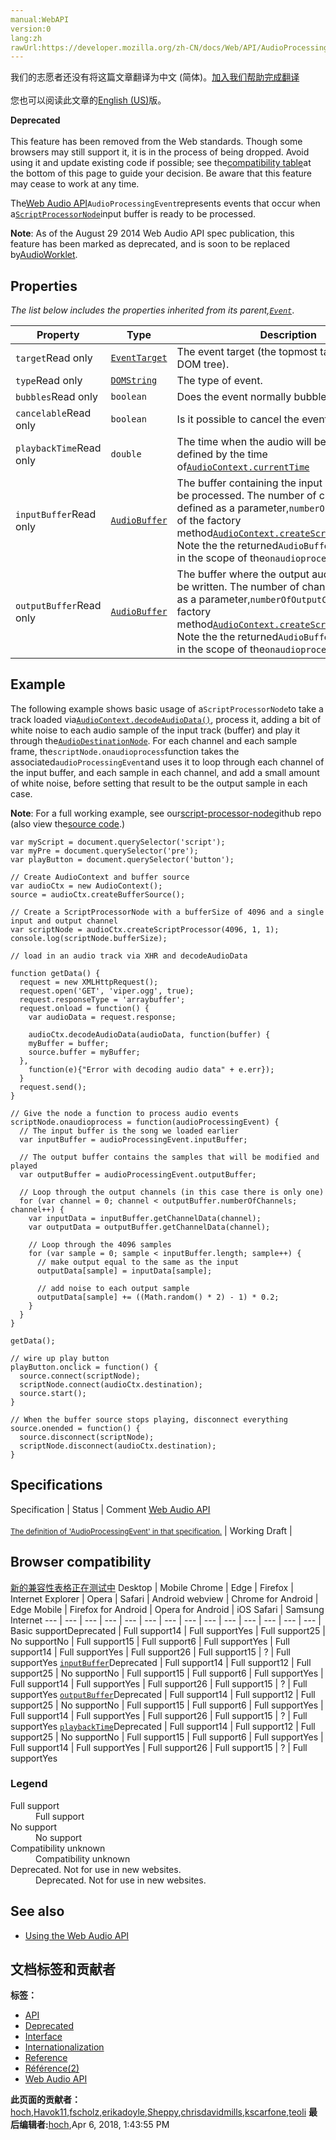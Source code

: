 ```yaml
---
manual:WebAPI
version:0
lang:zh
rawUrl:https://developer.mozilla.org/zh-CN/docs/Web/API/AudioProcessingEvent
---
```




<bdi>我们的志愿者还没有将这篇文章翻译为<bdi>中文 (简体)</bdi>。[加入我们帮助完成翻译](%3937 "")<br></br>您也可以阅读此文章的[English (US)](%3938 "")版。</bdi>






**Deprecated**<br></br>This feature has been removed from the Web standards. Though some browsers may still support it, it is in the process of being dropped. Avoid using it and update existing code if possible; see the[compatibility table](%3939 "")at the bottom of this page to guide your decision. Be aware that this feature may cease to work at any time.




The[Web Audio API](%3940 "/en-US/docs/Web_Audio_API")`AudioProcessingEvent`represents events that occur when a[`ScriptProcessorNode`](%3941 "")input buffer is ready to be processed.



**Note**: As of the August 29 2014 Web Audio API spec publication, this feature has been marked as deprecated, and is soon to be replaced by[AudioWorklet](%3942 "").



## Properties<a name="Properties"></a>


<em>The list below includes the properties inherited from its parent,[`Event`](%3943 "The Event interface represents any event which takes place in the DOM; some are user-generated (such as mouse or keyboard events), while others are generated by APIs (such as events that indicate an animation has finished running, a video has been paused, and so forth). There are many types of events, some of which use other interfaces based on the main Event interface. Event itself contains the properties and methods which are common to all events.")</em>.

Property | Type | Description 
 ---  |  ---  |  ---  | 
`target`Read only | [`EventTarget`](%3944 "EventTarget is an interface implemented by objects that can receive events and may have listeners for them.") | The event target (the topmost target in the DOM tree). 
`type`Read only | [`DOMString`](%3945 "DOMString is a UTF-16 String. As JavaScript already uses such strings, DOMString is mapped directly to a String.") | The type of event. 
`bubbles`Read only | `boolean` | Does the event normally bubble? 
`cancelable`Read only | `boolean` | Is it possible to cancel the event? 
`playbackTime`Read only | `double` | The time when the audio will be played, as defined by the time of[`AudioContext.currentTime`](%3946 "The documentation about this has not yet been written; please consider contributing!") 
`inputBuffer`Read only | [`AudioBuffer`](%3836 "Objects of these types are designed to hold small audio snippets, typically less than 45 s. For longer sounds, objects implementing the MediaElementAudioSourceNode are more suitable. The buffer contains data in the following format:  non-interleaved IEEE754 32-bit linear PCM with a nominal range between -1 and +1, that is, 32bits floating point buffer, with each samples between -1.0 and 1.0. If the AudioBuffer has multiple channels, they are stored in separate buffer.") | The buffer containing the input audio data to be processed. The number of channels is defined as a parameter,`numberOfInputChannels`, of the factory method[`AudioContext.createScriptProcessor()`](%3947 "The documentation about this has not yet been written; please consider contributing!"). Note the the returned`AudioBuffer`is only valid in the scope of the`onaudioprocess`function. 
`outputBuffer`Read only | [`AudioBuffer`](%3836 "Objects of these types are designed to hold small audio snippets, typically less than 45 s. For longer sounds, objects implementing the MediaElementAudioSourceNode are more suitable. The buffer contains data in the following format:  non-interleaved IEEE754 32-bit linear PCM with a nominal range between -1 and +1, that is, 32bits floating point buffer, with each samples between -1.0 and 1.0. If the AudioBuffer has multiple channels, they are stored in separate buffer.") | The buffer where the output audio data should be written. The number of channels is defined as a parameter,`numberOfOutputChannels`, of the factory method[`AudioContext.createScriptProcessor()`](%3947 "The documentation about this has not yet been written; please consider contributing!"). Note the the returned`AudioBuffer`is only valid in the scope of the`onaudioprocess`function. 


## Example<a name="Example"></a>


The following example shows basic usage of a`ScriptProcessorNode`to take a track loaded via[`AudioContext.decodeAudioData()`](%3948 "The documentation about this has not yet been written; please consider contributing!"), process it, adding a bit of white noise to each audio sample of the input track (buffer) and play it through the[`AudioDestinationNode`](%3949 "AudioDestinationNode has no output (as it is the output, no more AudioNode can be linked after it in the audio graph) and one input. The number of channels in the input must be between 0 and the maxChannelCount value or an exception is raised."). For each channel and each sample frame, the`scriptNode.onaudioprocess`function takes the associated`audioProcessingEvent`and uses it to loop through each channel of the input buffer, and each sample in each channel, and add a small amount of white noise, before setting that result to be the output sample in each case.



**Note**: For a full working example, see our[script-processor-node](%3950 "")github repo (also view the[source code](%3951 "").)



```
var myScript = document.querySelector('script');
var myPre = document.querySelector('pre');
var playButton = document.querySelector('button');
      
// Create AudioContext and buffer source
var audioCtx = new AudioContext();
source = audioCtx.createBufferSource();

// Create a ScriptProcessorNode with a bufferSize of 4096 and a single input and output channel
var scriptNode = audioCtx.createScriptProcessor(4096, 1, 1);
console.log(scriptNode.bufferSize);

// load in an audio track via XHR and decodeAudioData

function getData() {
  request = new XMLHttpRequest();
  request.open('GET', 'viper.ogg', true);
  request.responseType = 'arraybuffer';
  request.onload = function() {
    var audioData = request.response;

    audioCtx.decodeAudioData(audioData, function(buffer) {
    myBuffer = buffer;   
    source.buffer = myBuffer;
  },
    function(e){"Error with decoding audio data" + e.err});
  }
  request.send();
}

// Give the node a function to process audio events
scriptNode.onaudioprocess = function(audioProcessingEvent) {
  // The input buffer is the song we loaded earlier
  var inputBuffer = audioProcessingEvent.inputBuffer;

  // The output buffer contains the samples that will be modified and played
  var outputBuffer = audioProcessingEvent.outputBuffer;

  // Loop through the output channels (in this case there is only one)
  for (var channel = 0; channel < outputBuffer.numberOfChannels; channel++) {
    var inputData = inputBuffer.getChannelData(channel);
    var outputData = outputBuffer.getChannelData(channel);

    // Loop through the 4096 samples
    for (var sample = 0; sample < inputBuffer.length; sample++) {
      // make output equal to the same as the input
      outputData[sample] = inputData[sample];

      // add noise to each output sample
      outputData[sample] += ((Math.random() * 2) - 1) * 0.2;         
    }
  }
}

getData();

// wire up play button
playButton.onclick = function() {
  source.connect(scriptNode);
  scriptNode.connect(audioCtx.destination);
  source.start();
}
      
// When the buffer source stops playing, disconnect everything
source.onended = function() {
  source.disconnect(scriptNode);
  scriptNode.disconnect(audioCtx.destination);
}
```

## Specifications<a name="Specifications"></a>
Specification | Status | Comment 
[Web Audio API<br></br><small>The definition of &#39;AudioProcessingEvent&#39; in that specification.</small>](%3952 "") | Working Draft |  


## Browser compatibility<a name="Browser_compatibility"></a>
[新的兼容性表格正在测试中<i></i>](%3360 "")
<abbr>Desktop<i></i></abbr> | <abbr>Mobile<i></i></abbr> 
<abbr>Chrome<i></i></abbr> | <abbr>Edge<i></i></abbr> | <abbr>Firefox<i></i></abbr> | <abbr>Internet Explorer<i></i></abbr> | <abbr>Opera<i></i></abbr> | <abbr>Safari<i></i></abbr> | <abbr>Android webview<i></i></abbr> | <abbr>Chrome for Android<i></i></abbr> | <abbr>Edge Mobile<i></i></abbr> | <abbr>Firefox for Android<i></i></abbr> | <abbr>Opera for Android<i></i></abbr> | <abbr>iOS Safari<i></i></abbr> | <abbr>Samsung Internet<i></i></abbr> 
 ---  |  ---  |  ---  |  ---  |  ---  |  ---  |  ---  |  ---  |  ---  |  ---  |  ---  |  ---  |  ---  |  ---  | 
Basic support<abbr>Deprecated<i></i></abbr> | <abbr>Full support</abbr>14 | <abbr>Full support</abbr>Yes | <abbr>Full support</abbr>25 | <abbr>No support</abbr>No | <abbr>Full support</abbr>15 | <abbr>Full support</abbr>6 | <abbr>Full support</abbr>Yes | <abbr>Full support</abbr>14 | <abbr>Full support</abbr>Yes | <abbr>Full support</abbr>26 | <abbr>Full support</abbr>15 | <abbr>?</abbr> | <abbr>Full support</abbr>Yes 
[`inputBuffer`](%3953 "")<abbr>Deprecated<i></i></abbr> | <abbr>Full support</abbr>14 | <abbr>Full support</abbr>12 | <abbr>Full support</abbr>25 | <abbr>No support</abbr>No | <abbr>Full support</abbr>15 | <abbr>Full support</abbr>6 | <abbr>Full support</abbr>Yes | <abbr>Full support</abbr>14 | <abbr>Full support</abbr>Yes | <abbr>Full support</abbr>26 | <abbr>Full support</abbr>15 | <abbr>?</abbr> | <abbr>Full support</abbr>Yes 
[`outputBuffer`](%3954 "")<abbr>Deprecated<i></i></abbr> | <abbr>Full support</abbr>14 | <abbr>Full support</abbr>12 | <abbr>Full support</abbr>25 | <abbr>No support</abbr>No | <abbr>Full support</abbr>15 | <abbr>Full support</abbr>6 | <abbr>Full support</abbr>Yes | <abbr>Full support</abbr>14 | <abbr>Full support</abbr>Yes | <abbr>Full support</abbr>26 | <abbr>Full support</abbr>15 | <abbr>?</abbr> | <abbr>Full support</abbr>Yes 
[`playbackTime`](%3955 "")<abbr>Deprecated<i></i></abbr> | <abbr>Full support</abbr>14 | <abbr>Full support</abbr>12 | <abbr>Full support</abbr>25 | <abbr>No support</abbr>No | <abbr>Full support</abbr>15 | <abbr>Full support</abbr>6 | <abbr>Full support</abbr>Yes | <abbr>Full support</abbr>14 | <abbr>Full support</abbr>Yes | <abbr>Full support</abbr>26 | <abbr>Full support</abbr>15 | <abbr>?</abbr> | <abbr>Full support</abbr>Yes 


### Legend<a name="Legend"></a>
<dl><dt><abbr>Full support</abbr></dt><dd>Full support</dd><dt><abbr>No support</abbr></dt><dd>No support</dd><dt><abbr>Compatibility unknown</abbr></dt><dd>Compatibility unknown</dd><dt><abbr>Deprecated. Not for use in new websites.<i></i></abbr></dt><dd>Deprecated. Not for use in new websites.</dd></dl>


## See also<a name="See_also"></a>

* [Using the Web Audio API](%3811 "")



## 文档标签和贡献者
**标签：**
* [API](%50 "")
* [Deprecated](%3956 "")
* [Interface](%3380 "")
* [Internationalization](%3957 "")
* [Reference](%3381 "")
* [Référence(2)](%3892 "")
* [Web Audio API](%3830 "")

**此页面的贡献者：**[hoch](%3958 ""),[Havok11](%3959 ""),[fscholz](%60 ""),[erikadoyle](%3894 ""),[Sheppy](%405 ""),[chrisdavidmills](%3495 ""),[kscarfone](%3900 ""),[teoli](%160 "")
**最后编辑者:**[hoch](%3958 ""),<time>Apr 6, 2018, 1:43:55 PM</time>


